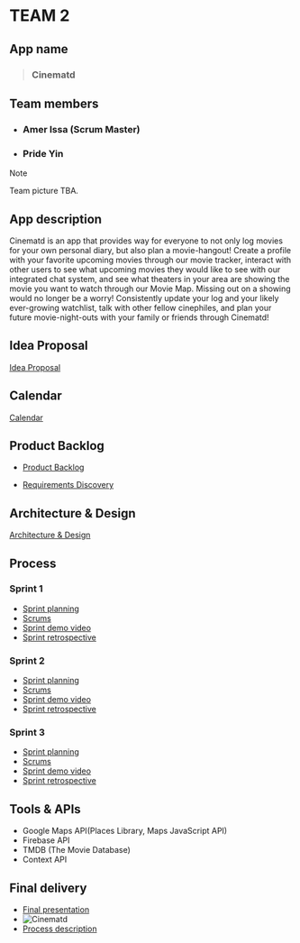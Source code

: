 # TEAM 2

## App name

> ### Cinematd

## Team members

- ### Amer Issa (Scrum Master)
- ### Pride Yin

> [!NOTE]
> Team picture TBA.

## App description
Cinematd is an app that provides way for everyone to not only log movies for your own personal diary, but also plan a movie-hangout! Create a profile with your favorite upcoming movies through our movie tracker, interact with other users to see what upcoming movies they would like to see with our integrated chat system, and see what theaters in your area are showing the movie you want to watch through our Movie Map. Missing out on a showing would no longer be a worry! Consistently update your log and your likely ever-growing watchlist, talk with other fellow cinephiles, and plan your future movie-night-outs with your family or friends through Cinematd!

## Idea Proposal
[Idea Proposal](https://docs.google.com/document/d/1_WS80qVcWfSBD4WQ2xsPk6jm67nR2ojZH_lG2oH1KeY/edit)

## Calendar
[Calendar](https://calendar.google.com/calendar/u/0?cid=aXZoMmU3NjhzMjRkdGlxZWYwcXZvbzhxcjBAZ3JvdXAuY2FsZW5kYXIuZ29vZ2xlLmNvbQ)

## Product Backlog
* [Product Backlog](https://docs.google.com/spreadsheets/d/11HRFp56SYAYw_JTDj7q4dVFzCqaKKhRfAXW3GJJKIOo/edit?usp=sharing)

* [Requirements Discovery](https://docs.google.com/document/d/1HKFDlwV5fCqiNxRBTslLKeU-cRMw8DLTFw4QTUe-cYw/edit?usp=sharing)

## Architecture & Design
[Architecture & Design](https://docs.google.com/document/d/1hAxZm_ykljfMzsJfOi71v-272c7UxShJcdaRXzTTVlw/edit?usp=sharing)

## Process

### Sprint 1

* [Sprint planning](https://docs.google.com/spreadsheets/d/11HRFp56SYAYw_JTDj7q4dVFzCqaKKhRfAXW3GJJKIOo/edit?usp=sharing)
* [Scrums](https://docs.google.com/document/d/13iWd2Pe6Xpn6dZK3eDIksSPLF6Vx0sPJREN3_s5xSKg/edit?usp=sharing)
* [Sprint demo video](https://github.com/paceuniversity/cs389f2023team2/assets/98407947/3b30d8fd-50ee-431d-9775-f6d8458f9f1b)
* [Sprint retrospective](https://docs.google.com/document/d/1LlW-kgRtXazF0ovUGJwYXWj0M-IzRnoUjwUY8tZlsIA/edit?usp=sharing)

### Sprint 2

* [Sprint planning](https://docs.google.com/spreadsheets/d/11HRFp56SYAYw_JTDj7q4dVFzCqaKKhRfAXW3GJJKIOo/edit?usp=sharing)
* [Scrums](https://docs.google.com/document/d/13iWd2Pe6Xpn6dZK3eDIksSPLF6Vx0sPJREN3_s5xSKg/edit?usp=sharing)
* [Sprint demo video](https://drive.google.com/file/d/1CWyEII-brsW1xtlgSwJl9aWc7Hskxexi/view?usp=sharing)
* [Sprint retrospective](https://docs.google.com/document/d/1yAYMF7bjehLNeHwg-rzpDvMR2ps481FTGCBgljR2wJA/edit?usp=sharing)

### Sprint 3

* [Sprint planning](https://docs.google.com/spreadsheets/d/11HRFp56SYAYw_JTDj7q4dVFzCqaKKhRfAXW3GJJKIOo/edit#gid=1139565289)
* [Scrums](https://docs.google.com/document/d/13iWd2Pe6Xpn6dZK3eDIksSPLF6Vx0sPJREN3_s5xSKg/edit?usp=sharing)
* [Sprint demo video](https://clipchamp.com/watch/7oj6L74U3mx)
* [Sprint retrospective](https://docs.google.com/document/d/1yoIdMFKYWqrY9xqjlAguXMmMiD25IGY_kxEV45tFgPY/edit?usp=sharing)

## Tools & APIs
* Google Maps API(Places Library, Maps JavaScript API)
* Firebase API
* TMDB (The Movie Database)
* Context API

## Final delivery

* [Final presentation](https://docs.google.com/presentation/d/1EqQBIqDg4AaK_hGZ6jmFlyzfDnoTPKvO8z9CXcw5sKQ/edit?usp=sharing)
* ![Cinematd](https://github.com/paceuniversity/cs389f2023team2/assets/98407947/98872344-e210-4fd4-b5b7-08aa339b455d)
* [Process description]()


